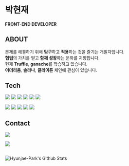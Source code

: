 # 박현재 
#### FRONT-END DEVELOPER

## ABOUT
문제를 해결하기 위해 **탐구**하고 **적용**하는 것을 즐기는 개발자입니다.
<br />
**협업**의 가치를 믿고 **함께 성장**하는 문화를 지향합니다.
<br />
현재 **Truffle**, **ganache**를 학습하고 있습니다.
<br />
**이더리움**, **솔라나**, **클레이튼** 체인에 관심이 있습니다.

## Tech
<p>
<img src="https://img.shields.io/badge/HTML5-E34F26?style=flat-square&logo=HTML5&logoColor=white"/></a>
<img src="https://img.shields.io/badge/CSS3-1572B6?style=flat-square&logo=CSS3&logoColor=white"/></a>
<img src="https://img.shields.io/badge/SCSS-DD3A0A?style=flat-square&logo=SCSS&logoColor=white"/></a>
<img src="https://img.shields.io/badge/JavaScript-F7DF1E?style=flat-square&logo=JavaScript&logoColor=white"/></a>
<img src="https://img.shields.io/badge/React-61DAFB?style=flat-square&logo=React&logoColor=white"/></a>
<img src="https://img.shields.io/badge/ReactNative-61DAFB?style=flat-square&logo=React-Native&logoColor=white"/></a>
</p>
<p>
<img src="https://img.shields.io/badge/Next.js-000000?style=flat-square&logo=Next.js&logoColor=white"/></a>
<img src="https://img.shields.io/badge/MobX-df5d14?style=flat-square&logo=MobX&logoColor=white"/></a>
<img src="https://img.shields.io/badge/Redux-764ABC?style=flat-square&logo=Firebase&logoColor=white"/></a>
<img src="https://img.shields.io/badge/StyledComponents-DB7093?style=flat-square&logo=Styled%2Dcomponents&logoColor=white"/></a>
<img src="https://img.shields.io/badge/Git-F05032?style=flat-square&logo=Git&logoColor=white"/></a>
</p>

## Contact
<p>
<a href="https://velog.io/@qwerzxcvss"><img src="https://img.shields.io/badge/Velog-00B336?style=flat-square&logo=Vimeo&logoColor=white"/></a><a/>
</p>
<p>
<a href="mailto:acepark14@gmail.com"><img src="https://img.shields.io/badge/Gmail-D14836?style=flat-square&logo=Gmail&logoColor=white"/></a></a>
</p>
<p>
<br />           
<img align="left" alt="Hyunjae-Park's Github Stats" src="https://github-readme-stats.vercel.app/api?username=J-Bback" />
</p>
